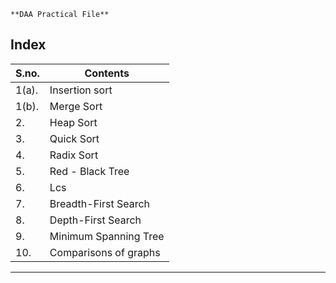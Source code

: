 ```
**DAA Practical File**
```

## Index
<table>
<thead>
<tr>
  <th>S.no.</th>
  <th>Contents</th>
</tr>
</thead>
<tbody>
<tr>
  <td>1(a).</td>
  <td>Insertion sort</td>
</tr>
<tr>
  <td>1(b).</td>
  <td>Merge Sort</td>
</tr>
<tr>
  <td>2.</td>
  <td>Heap Sort</td>
</tr>
<tr>
  <td>3.</td>
  <td>Quick Sort</td>
</tr>
<tr>
  <td>4.</td>
  <td>Radix Sort</td>
</tr>
<tr>
  <td>5.</td>
  <td>Red - Black Tree</td>
</tr>
<tr>
  <td>6.</td>
  <td>Lcs</td>
</tr>
<tr>
  <td>7.</td>
  <td>Breadth-First Search</td>
</tr>
<tr>
  <td>8.</td>
  <td>Depth-First Search</td>
</tr>
<tr>
  <td>9.</td>
  <td>Minimum Spanning Tree</td>
</tr>  
<tr>
  <td>10.</td>
  <td>Comparisons of graphs</td>
</tr>
</tbody>
</table>


---

